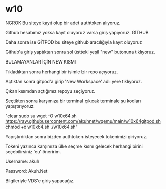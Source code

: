 # w10
NGROK Bu siteye kayıt olup bir adet authtoken alıyoruz.

Github hesabımız yoksa kayıt oluyoruz varsa giriş yapıyoruz. GİTHUB

Daha sonra ise GİTPOD bu siteye github aracılığıyla kayıt oluyoruz

Github'a giriş yaptıktan sonra sol üstteki yeşil "new" butonuna tıklıyoruz.

BULAMAYANLAR İÇİN NEW KISMI

Tıkladıktan sonra herhangi bir isimle bir repo açıyoruz.

Açtıktan sonra gitpod'a girip 'New Workspace' adlı yere tıklıyoruz.

Çıkan kısımdan açtığımız repoyu seçiyoruz.

Seçtikten sonra karşımıza bir terminal çıkıcak terminale şu kodları yapıştırıyoruz:



"clear
sudo su
wget -O w10x64.sh https://raw.githubusercontent.com/akuhnet/wqemu/main/w10x64gitpod.sh
chmod +x w10x64.sh
./w10x64.sh"

Yapıştırdıktan sonra bizden authtoken isteyecek tokenimizi giriyoruz.

Tokeni yazınca karşımıza ülke seçme kısmı gelecek herhangi birini seçebilirsiniz 'eu' öneririm.

Username: akuh

Password: Akuh.Net


Bilgileriyle VDS'e giriş yapacağız.
